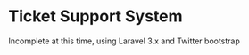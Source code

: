 Ticket Support System
=====================

Incomplete at this time, using Laravel 3.x and Twitter bootstrap
